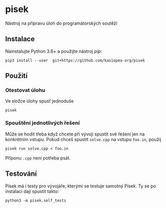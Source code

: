 # pisek

Nástroj na přípravu úloh do programátorských soutěží

## Instalace

Nainstalujte Python 3.6+ a použijte nástroj _pip_:
```
pip3 install --user  git+https://github.com/kasiopea-org/pisek
```

## Použití 

### Otestovat úlohu
Ve složce úlohy spusť jednoduše
```
pisek
```

### Spouštění jednotlivých řešení
Může se hodit třeba když chcete při vývoji spustit své řešení jen na konkrétním vstupu.
Pokud chceš spustit `solve.cpp` na vstupu `foo.in`, použij
```
pisek run solve.cpp < foo.in
```
Příponu `.cpp` není potřeba psát.

## Testování

Písek má i testy pro vývojáře, kterými se testuje samotný Písek.
Ty se po instalaci dají spustit takto:
```
python3 -m pisek.self_tests
```
